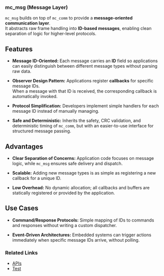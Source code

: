 ### mc_msg (Message Layer)

`mc_msg` builds on top of `mc_comm` to provide a **message-oriented communication layer**.  
It abstracts raw frame handling into **ID-based messages**, enabling clean separation of logic for higher-level protocols.  



## Features

- **Message ID-Oriented:** Each message carries an **ID** field so applications can easily distinguish between different message types without parsing raw data.  

- **Observer Design Pattern:** Applications register **callbacks** for specific message IDs.  
  When a message with that ID is received, the corresponding callback is automatically invoked.  

- **Protocol Simplification:** Developers implement simple handlers for each message ID instead of manually managing.  

- **Safe and Deterministic:** Inherits the safety, CRC validation, and deterministic timing of `mc_comm`, but with an easier-to-use interface for structured message passing.  



## Advantages

- **Clear Separation of Concerns:** Application code focuses on message logic, while `mc_msg` ensures safe delivery and dispatch.  

- **Scalable:** Adding new message types is as simple as registering a new callback for a unique ID.  

- **Low Overhead:** No dynamic allocation; all callbacks and buffers are statically registered or provided by the application.  



## Use Cases

- **Command/Response Protocols:** Simple mapping of IDs to commands and responses without writing a custom dispatcher.  

- **Event-Driven Architectures:**  Embedded systems can trigger actions immediately when specific message IDs arrive, without polling.  



### Related Links
- [APIs](./api.md)
- [Test](./test.md)
